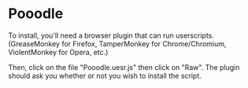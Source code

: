 # Pooodle

To install, you'll need a browser plugin that can run userscripts.
(GreaseMonkey for Firefox, TamperMonkey for Chrome/Chromium, ViolentMonkey for Opera, etc.)

Then, click on the file "Pooodle.uesr.js" then click on "Raw". The plugin should ask you whether or not you wish to install the script.

